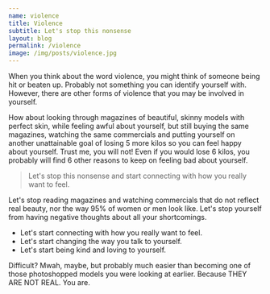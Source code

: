 ```yaml
---
name: violence
title: Violence
subtitle: Let's stop this nonsense
layout: blog
permalink: /violence
image: /img/posts/violence.jpg
---
```


When you think about the word violence, you might think of someone being hit or beaten up. Probably not something you can identify yourself with. However, there are other forms of violence that you may be involved in yourself. 

How about looking through magazines of beautiful, skinny models with perfect skin, while feeling awful about yourself, but still buying the same magazines, watching the same commercials and putting yourself on another unattainable goal of losing 5 more kilos so you can feel happy about yourself. Trust me, you will not! Even if you would lose 6 kilos, you probably will find 6 other reasons to keep on feeling bad about yourself.

> Let's stop this nonsense and start connecting with how you really want to feel.

Let's stop reading magazines and watching commercials that do not reflect real beauty, nor the way 95% of women or men look like. 
Let's stop yourself from having negative thoughts about all your shortcomings. 

* Let's start connecting with how you really want to feel.
* Let's start changing the way you talk to yourself.
* Let's start being kind and loving to yourself.


Difficult? Mwah, maybe, but probably much easier than becoming one of those photoshopped models you were looking at earlier. Because THEY ARE NOT REAL. You are. 
